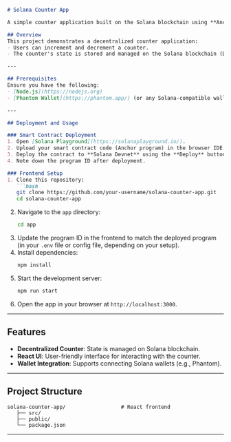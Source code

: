 

```markdown
# Solana Counter App

A simple counter application built on the Solana blockchain using **Anchor (Rust)** for the smart contract and **React** for the frontend.

## Overview
This project demonstrates a decentralized counter application:
- Users can increment and decrement a counter.
- The counter's state is stored and managed on the Solana blockchain (Devnet).

---

## Prerequisites
Ensure you have the following:
- [Node.js](https://nodejs.org) 
- [Phantom Wallet](https://phantom.app/) (or any Solana-compatible wallet)

---

## Deployment and Usage

### Smart Contract Deployment
1. Open [Solana Playground](https://solanaplayground.io/).
2. Upload your smart contract code (Anchor program) in the browser IDE.
3. Deploy the contract to **Solana Devnet** using the **Deploy** button in Solana Playground.
4. Note down the program ID after deployment.

### Frontend Setup
1. Clone this repository:
   ```bash
   git clone https://github.com/your-username/solana-counter-app.git
   cd solana-counter-app
   ```
2. Navigate to the `app` directory:
   ```bash
   cd app
   ```
3. Update the program ID in the frontend to match the deployed program (in your `.env` file or config file, depending on your setup).
4. Install dependencies:
   ```bash
   npm install
   ```
5. Start the development server:
   ```bash
   npm run start
   ```
6. Open the app in your browser at `http://localhost:3000`.

---

## Features
- **Decentralized Counter**: State is managed on Solana blockchain.
- **React UI**: User-friendly interface for interacting with the counter.
- **Wallet Integration**: Supports connecting Solana wallets (e.g., Phantom).

---

## Project Structure
```
solana-counter-app/                  # React frontend
   ├── src/
   ├── public/
   └── package.json
```

---

